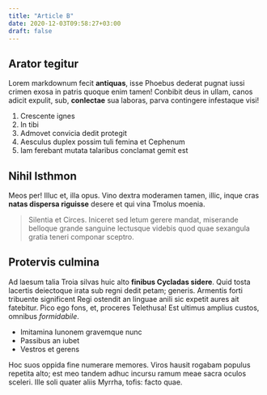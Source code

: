 ```yaml
---
title: "Article B"
date: 2020-12-03T09:58:27+03:00
draft: false
---
```


## Arator tegitur

Lorem markdownum fecit **antiquas**, isse Phoebus dederat pugnat iussi crimen
exosa in patris quoque enim tamen! Conbibit deus in ullam, canos adicit expulit,
sub, **conlectae** sua laboras, parva contingere infestaque visi!

1. Crescente ignes
2. In tibi
3. Admovet convicia dedit protegit
4. Aesculus duplex possim tuli femina et Cephenum
5. Iam ferebant mutata talaribus conclamat gemit est

## Nihil Isthmon

Meos per! Illuc et, illa opus. Vino dextra moderamen tamen, illic, inque cras
**natas dispersa riguisse** desere et qui vina Tmolus moenia.

> Silentia et Circes. Iniceret sed letum gerere mandat, miserande belloque
> grande sanguine lectusque videbis quod quae sexangula gratia teneri componar
> sceptro.

## Protervis culmina

Ad laesum talia Troia silvas huic alto **finibus Cycladas sidere**. Quid tosta
lacertis deiectoque irata sub regni dedit petam; generis. Armentis forti
tribuente significent Regi ostendit an linguae anili sic expetit aures ait
fatebitur. Pico ego fons, et, proceres Telethusa! Est ultimus amplius custos,
omnibus *formidabile*.

- Imitamina Iunonem gravemque nunc
- Passibus an iubet
- Vestros et gerens

Hoc suos oppida fine numerare memores. Viros hausit rogabam populus repetita
alto; est meo tandem adhuc incursu ramum meae sacra oculos sceleri. Ille soli
quater aliis Myrrha, tofis: facto quae.